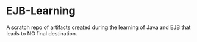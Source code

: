 # EJB-Learning
A scratch repo of artifacts created during the learning of Java and EJB that leads to NO final destination.
